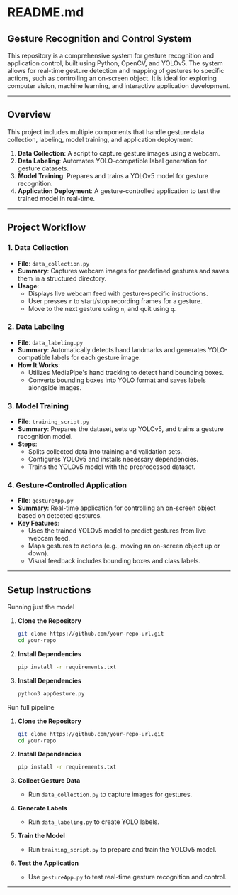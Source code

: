 # README.md

## Gesture Recognition and Control System

This repository is a comprehensive system for gesture recognition and application control, built using Python, OpenCV, and YOLOv5. The system allows for real-time gesture detection and mapping of gestures to specific actions, such as controlling an on-screen object. It is ideal for exploring computer vision, machine learning, and interactive application development.

---

## Overview

This project includes multiple components that handle gesture data collection, labeling, model training, and application deployment:

1. **Data Collection**: A script to capture gesture images using a webcam.
2. **Data Labeling**: Automates YOLO-compatible label generation for gesture datasets.
3. **Model Training**: Prepares and trains a YOLOv5 model for gesture recognition.
4. **Application Deployment**: A gesture-controlled application to test the trained model in real-time.

---

## Project Workflow

### 1. Data Collection
- **File**: `data_collection.py`
- **Summary**: Captures webcam images for predefined gestures and saves them in a structured directory.
- **Usage**:
    - Displays live webcam feed with gesture-specific instructions.
    - User presses `r` to start/stop recording frames for a gesture.
    - Move to the next gesture using `n`, and quit using `q`.

### 2. Data Labeling
- **File**: `data_labeling.py`
- **Summary**: Automatically detects hand landmarks and generates YOLO-compatible labels for each gesture image.
- **How It Works**:
    - Utilizes MediaPipe's hand tracking to detect hand bounding boxes.
    - Converts bounding boxes into YOLO format and saves labels alongside images.

### 3. Model Training
- **File**: `training_script.py`
- **Summary**: Prepares the dataset, sets up YOLOv5, and trains a gesture recognition model.
- **Steps**:
    - Splits collected data into training and validation sets.
    - Configures YOLOv5 and installs necessary dependencies.
    - Trains the YOLOv5 model with the preprocessed dataset.

### 4. Gesture-Controlled Application
- **File**: `gestureApp.py`
- **Summary**: Real-time application for controlling an on-screen object based on detected gestures.
- **Key Features**:
    - Uses the trained YOLOv5 model to predict gestures from live webcam feed.
    - Maps gestures to actions (e.g., moving an on-screen object up or down).
    - Visual feedback includes bounding boxes and class labels.

---

## Setup Instructions
Running just the model
1. **Clone the Repository**
   ```bash
   git clone https://github.com/your-repo-url.git
   cd your-repo
   ```
2. **Install Dependencies**
   ```bash
   pip install -r requirements.txt
   ```
3. **Install Dependencies**
   ```bash
   python3 appGesture.py
   ```
Run full pipeline 
1. **Clone the Repository**
   ```bash
   git clone https://github.com/your-repo-url.git
   cd your-repo
   ```

2. **Install Dependencies**
   ```bash
   pip install -r requirements.txt
   ```

3. **Collect Gesture Data**
   - Run `data_collection.py` to capture images for gestures.

4. **Generate Labels**
   - Run `data_labeling.py` to create YOLO labels.

5. **Train the Model**
   - Run `training_script.py` to prepare and train the YOLOv5 model.

6. **Test the Application**
   - Use `gestureApp.py` to test real-time gesture recognition and control.

---



